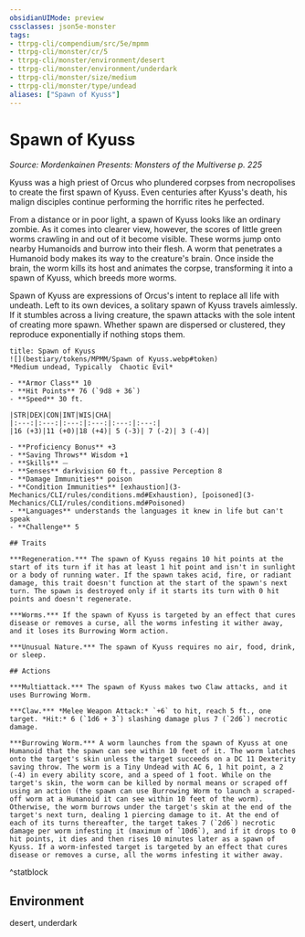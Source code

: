 ```yaml
---
obsidianUIMode: preview
cssclasses: json5e-monster
tags:
- ttrpg-cli/compendium/src/5e/mpmm
- ttrpg-cli/monster/cr/5
- ttrpg-cli/monster/environment/desert
- ttrpg-cli/monster/environment/underdark
- ttrpg-cli/monster/size/medium
- ttrpg-cli/monster/type/undead
aliases: ["Spawn of Kyuss"]
---
```

# Spawn of Kyuss
*Source: Mordenkainen Presents: Monsters of the Multiverse p. 225*  

Kyuss was a high priest of Orcus who plundered corpses from necropolises to create the first spawn of Kyuss. Even centuries after Kyuss's death, his malign disciples continue performing the horrific rites he perfected.

From a distance or in poor light, a spawn of Kyuss looks like an ordinary zombie. As it comes into clearer view, however, the scores of little green worms crawling in and out of it become visible. These worms jump onto nearby Humanoids and burrow into their flesh. A worm that penetrates a Humanoid body makes its way to the creature's brain. Once inside the brain, the worm kills its host and animates the corpse, transforming it into a spawn of Kyuss, which breeds more worms.

Spawn of Kyuss are expressions of Orcus's intent to replace all life with undeath. Left to its own devices, a solitary spawn of Kyuss travels aimlessly. If it stumbles across a living creature, the spawn attacks with the sole intent of creating more spawn. Whether spawn are dispersed or clustered, they reproduce exponentially if nothing stops them.

```ad-statblock
title: Spawn of Kyuss
![](bestiary/tokens/MPMM/Spawn of Kyuss.webp#token)
*Medium undead, Typically  Chaotic Evil*

- **Armor Class** 10
- **Hit Points** 76 (`9d8 + 36`)
- **Speed** 30 ft.

|STR|DEX|CON|INT|WIS|CHA|
|:---:|:---:|:---:|:---:|:---:|:---:|
|16 (+3)|11 (+0)|18 (+4)| 5 (-3)| 7 (-2)| 3 (-4)|

- **Proficiency Bonus** +3
- **Saving Throws** Wisdom +1
- **Skills** ⏤
- **Senses** darkvision 60 ft., passive Perception 8
- **Damage Immunities** poison
- **Condition Immunities** [exhaustion](3-Mechanics/CLI/rules/conditions.md#Exhaustion), [poisoned](3-Mechanics/CLI/rules/conditions.md#Poisoned)
- **Languages** understands the languages it knew in life but can't speak
- **Challenge** 5

## Traits

***Regeneration.*** The spawn of Kyuss regains 10 hit points at the start of its turn if it has at least 1 hit point and isn't in sunlight or a body of running water. If the spawn takes acid, fire, or radiant damage, this trait doesn't function at the start of the spawn's next turn. The spawn is destroyed only if it starts its turn with 0 hit points and doesn't regenerate.

***Worms.*** If the spawn of Kyuss is targeted by an effect that cures disease or removes a curse, all the worms infesting it wither away, and it loses its Burrowing Worm action.

***Unusual Nature.*** The spawn of Kyuss requires no air, food, drink, or sleep.

## Actions

***Multiattack.*** The spawn of Kyuss makes two Claw attacks, and it uses Burrowing Worm.

***Claw.*** *Melee Weapon Attack:* `+6` to hit, reach 5 ft., one target. *Hit:* 6 (`1d6 + 3`) slashing damage plus 7 (`2d6`) necrotic damage.

***Burrowing Worm.*** A worm launches from the spawn of Kyuss at one Humanoid that the spawn can see within 10 feet of it. The worm latches onto the target's skin unless the target succeeds on a DC 11 Dexterity saving throw. The worm is a Tiny Undead with AC 6, 1 hit point, a 2 (-4) in every ability score, and a speed of 1 foot. While on the target's skin, the worm can be killed by normal means or scraped off using an action (the spawn can use Burrowing Worm to launch a scraped-off worm at a Humanoid it can see within 10 feet of the worm). Otherwise, the worm burrows under the target's skin at the end of the target's next turn, dealing 1 piercing damage to it. At the end of each of its turns thereafter, the target takes 7 (`2d6`) necrotic damage per worm infesting it (maximum of `10d6`), and if it drops to 0 hit points, it dies and then rises 10 minutes later as a spawn of Kyuss. If a worm-infested target is targeted by an effect that cures disease or removes a curse, all the worms infesting it wither away.
```
^statblock

## Environment

desert, underdark